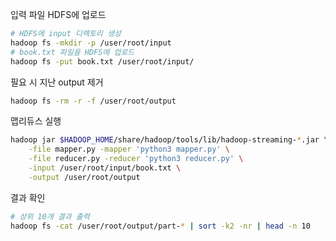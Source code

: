 입력 파일 HDFS에 업로드

```bash
# HDFS에 input 디렉토리 생성
hadoop fs -mkdir -p /user/root/input
# book.txt 파일을 HDFS에 업로드
hadoop fs -put book.txt /user/root/input/
```

필요 시 지난 output 제거

```bash
hadoop fs -rm -r -f /user/root/output
```

맵리듀스 실행

```bash
hadoop jar $HADOOP_HOME/share/hadoop/tools/lib/hadoop-streaming-*.jar \
    -file mapper.py -mapper 'python3 mapper.py' \
    -file reducer.py -reducer 'python3 reducer.py' \
    -input /user/root/input/book.txt \
    -output /user/root/output
```

결과 확인

```bash
# 상위 10개 결과 출력
hadoop fs -cat /user/root/output/part-* | sort -k2 -nr | head -n 10
```